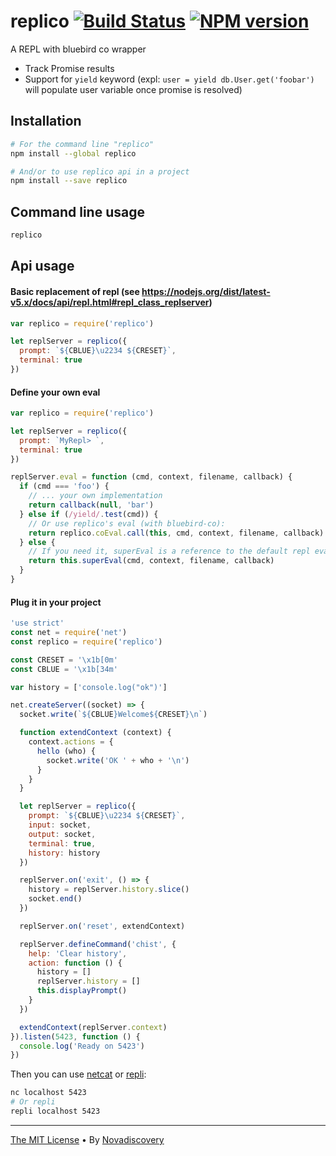 # replico [![Build Status](https://secure.travis-ci.org/nopnop/replico.png?branch=master)](http://travis-ci.org/nopnop/replico) [![NPM version](https://badge-me.herokuapp.com/api/npm/replico.png)](http://badges.enytc.com/for/npm/replico)

A REPL with bluebird co wrapper

- Track Promise results
- Support for `yield` keyword (expl: `user = yield db.User.get('foobar')` will populate user variable once promise is resolved)


## Installation

```sh
# For the command line "replico"
npm install --global replico

# And/or to use replico api in a project
npm install --save replico
```


## Command line usage

```sh
replico
```

## Api usage

#### Basic replacement of repl (see https://nodejs.org/dist/latest-v5.x/docs/api/repl.html#repl_class_replserver)
```javascript
var replico = require('replico')

let replServer = replico({
  prompt: `${CBLUE}\u2234 ${CRESET}`,
  terminal: true
})
```

#### Define your own eval

```javascript
var replico = require('replico')

let replServer = replico({
  prompt: `MyRepl> `,
  terminal: true
})

replServer.eval = function (cmd, context, filename, callback) {
  if (cmd === 'foo') {
    // ... your own implementation
    return callback(null, 'bar')
  } else if (/yield/.test(cmd)) {
    // Or use replico's eval (with bluebird-co):
    return replico.coEval.call(this, cmd, context, filename, callback)
  } else {
    // If you need it, superEval is a reference to the default repl eval
    return this.superEval(cmd, context, filename, callback)
  }
}
```


#### Plug it in your project

```javascript
'use strict'
const net = require('net')
const replico = require('replico')

const CRESET = '\x1b[0m'
const CBLUE = '\x1b[34m'

var history = ['console.log("ok")']

net.createServer((socket) => {
  socket.write(`${CBLUE}Welcome${CRESET}\n`)

  function extendContext (context) {
    context.actions = {
      hello (who) {
        socket.write('OK ' + who + '\n')
      }
    }
  }

  let replServer = replico({
    prompt: `${CBLUE}\u2234 ${CRESET}`,
    input: socket,
    output: socket,
    terminal: true,
    history: history
  })

  replServer.on('exit', () => {
    history = replServer.history.slice()
    socket.end()
  })

  replServer.on('reset', extendContext)

  replServer.defineCommand('chist', {
    help: 'Clear history',
    action: function () {
      history = []
      replServer.history = []
      this.displayPrompt()
    }
  })

  extendContext(replServer.context)
}).listen(5423, function () {
  console.log('Ready on 5423')
})

```

Then you can use [netcat](https://en.wikipedia.org/wiki/Netcat) or [repli](https://www.npmjs.com/package/repli):

```sh
nc localhost 5423
# Or repli
repli localhost 5423
```



---

[The MIT License](./LICENSE) • By [Novadiscovery](http://www.novadiscovery.com/)
